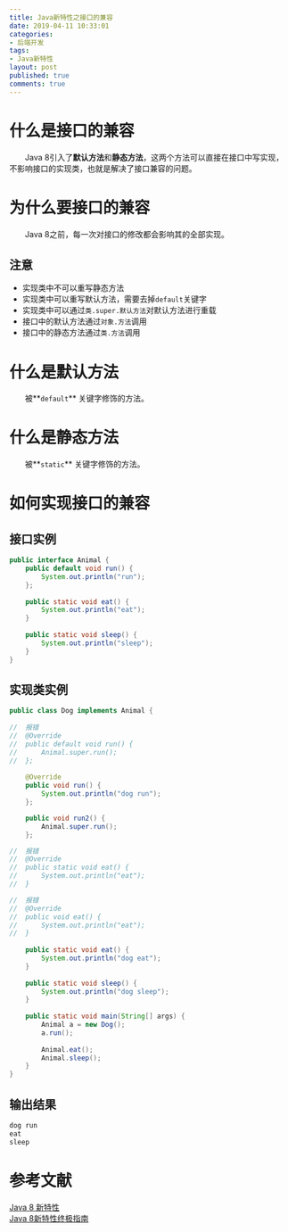 ```yaml
---
title: Java新特性之接口的兼容
date: 2019-04-11 10:33:01
categories:
- 后端开发 
tags:
- Java新特性
layout: post
published: true
comments: true
---
```


# 什么是接口的兼容

&emsp;&emsp;Java 8引入了**默认方法**和**静态方法**，这两个方法可以直接在接口中写实现，不影响接口的实现类，也就是解决了接口兼容的问题。  

# 为什么要接口的兼容

&emsp;&emsp;Java 8之前，每一次对接口的修改都会影响其的全部实现。  

## 注意

- 实现类中不可以重写静态方法
- 实现类中可以重写默认方法，需要去掉`default`关键字
- 实现类中可以通过`类.super.默认方法`对默认方法进行重载
- 接口中的默认方法通过`对象.方法`调用
- 接口中的静态方法通过`类.方法`调用

<!-- more -->

# 什么是默认方法

&emsp;&emsp;被**`default`** 关键字修饰的方法。

# 什么是静态方法

&emsp;&emsp;被**`static`** 关键字修饰的方法。

# 如何实现接口的兼容

## 接口实例

```java
public interface Animal {
	public default void run() {
		System.out.println("run");
	};
	
	public static void eat() {
		System.out.println("eat");
	}
	
	public static void sleep() {
		System.out.println("sleep");
	}
}
```

## 实现类实例

```java
public class Dog implements Animal {
	
//  报错	
//	@Override
//	public default void run() {
//		Animal.super.run();
//	};
	
	@Override
	public void run() {
		System.out.println("dog run");
	};

	public void run2() {
		Animal.super.run();
	};

//  报错
//	@Override
//	public static void eat() {
//		System.out.println("eat");
//	}

//  报错
//	@Override
//	public void eat() {
//		System.out.println("eat");
//	}
	
	public static void eat() {
		System.out.println("dog eat");
	}
	
	public static void sleep() {
		System.out.println("dog sleep");
	}
	
	public static void main(String[] args) {
		Animal a = new Dog();
		a.run();
		
		Animal.eat();
		Animal.sleep();
	}
}
```

## 输出结果

```verilog
dog run
eat
sleep
```

# 参考文献

[Java 8 新特性](http://www.runoob.com/java/java8-new-features.html)  
[Java 8新特性终极指南](http://www.importnew.com/11908.html)  